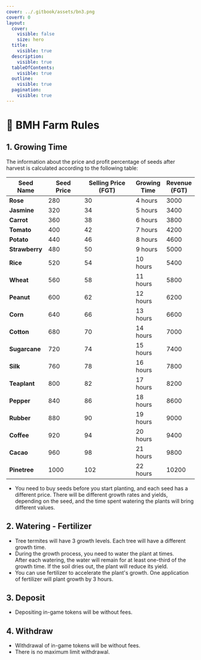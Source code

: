 ```yaml
---
cover: ../.gitbook/assets/bn3.png
coverY: 0
layout:
  cover:
    visible: false
    size: hero
  title:
    visible: true
  description:
    visible: true
  tableOfContents:
    visible: true
  outline:
    visible: true
  pagination:
    visible: true
---
```


# 🌼 BMH Farm Rules

## **1. Growing Time** <a href="#id-1.-growing-time" id="id-1.-growing-time"></a>

The information about the price and profit percentage of seeds after harvest is calculated according to the following table:

<table><thead><tr><th>Seed Name</th><th width="112">Seed Price</th><th width="177">Selling Price (FGT)</th><th>Growing Time</th><th>Revenue (FGT)</th></tr></thead><tbody><tr><td><strong>Rose</strong></td><td>280</td><td>30</td><td>4 hours</td><td>3000</td></tr><tr><td><strong>Jasmine</strong></td><td>320</td><td>34</td><td>5 hours</td><td>3400</td></tr><tr><td><strong>Carrot</strong></td><td>360</td><td>38</td><td>6 hours</td><td>3800</td></tr><tr><td><strong>Tomato</strong></td><td>400</td><td>42</td><td>7 hours</td><td>4200</td></tr><tr><td><strong>Potato</strong></td><td>440</td><td>46</td><td>8 hours</td><td>4600</td></tr><tr><td><strong>Strawberry</strong></td><td>480</td><td>50</td><td>9 hours</td><td>5000</td></tr><tr><td><strong>Rice</strong></td><td>520</td><td>54</td><td>10 hours</td><td>5400</td></tr><tr><td><strong>Wheat</strong></td><td>560</td><td>58</td><td>11 hours</td><td>5800</td></tr><tr><td><strong>Peanut</strong></td><td>600</td><td>62</td><td>12 hours</td><td>6200</td></tr><tr><td><strong>Corn</strong></td><td>640</td><td>66</td><td>13 hours</td><td>6600</td></tr><tr><td><strong>Cotton</strong></td><td>680</td><td>70</td><td>14 hours</td><td>7000</td></tr><tr><td><strong>Sugarcane</strong></td><td>720</td><td>74</td><td>15 hours</td><td>7400</td></tr><tr><td><strong>Silk</strong></td><td>760</td><td>78</td><td>16 hours</td><td>7800</td></tr><tr><td><strong>Teaplant</strong></td><td>800</td><td>82</td><td>17 hours</td><td>8200</td></tr><tr><td><strong>Pepper</strong></td><td>840</td><td>86</td><td>18 hours</td><td>8600</td></tr><tr><td><strong>Rubber</strong></td><td>880</td><td>90</td><td>19 hours</td><td>9000</td></tr><tr><td><strong>Coffee</strong></td><td>920</td><td>94</td><td>20 hours</td><td>9400</td></tr><tr><td><strong>Cacao</strong></td><td>960</td><td>98</td><td>21 hours</td><td>9800</td></tr><tr><td><strong>Pinetree</strong></td><td>1000</td><td>102</td><td>22 hours</td><td>10200</td></tr></tbody></table>

* You need to buy seeds before you start planting, and each seed has a different price. There will be different growth rates and yields, depending on the seed, and the time spent watering the plants will bring different values.

## **2. Watering - Fertilizer** <a href="#id-2.-watering-fertilizer" id="id-2.-watering-fertilizer"></a>

* Tree termites will have 3 growth levels. Each tree will have a different growth time.&#x20;
* During the growth process, you need to water the plant at times. \
  After each watering, the water will remain for at least one-third of the growth time. If the soil dries out, the plant will reduce its yield.
* You can use fertilizer to accelerate the plant's growth. One application of fertilizer will plant growth by 3 hours.

## 3. Deposit&#x20;

* Depositing in-game tokens will be without fees.

## 4. Withdraw&#x20;

* Withdrawal of in-game tokens will be without fees.
* &#x20;There is no maximum limit withdrawal.

